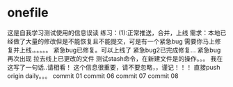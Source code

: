 # onefile
这是自我学习测试使用的信息误读
练习：(1):正常推送，合并，上线
需求：本地已经做了大量的修改但是不能恢复且不能提交，可是有一个紧急bug 需要你马上修复并上线.。。。。。
紧急bug已修复。可以上线了
紧急bug2已完成修复...
紧急bug再次出现
拉去线上已更改的文件
测试stash命令，在新建文件是的操作。。。
我在这写了一句话..请相看！
这个信息很重要，请不要忽略，，谨记！！！
直接push origin daily。。。
commit 01
commit 06
commit 07
commit 08
